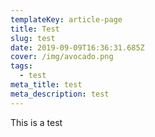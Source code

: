 ```yaml
---
templateKey: article-page
title: Test
slug: test
date: 2019-09-09T16:36:31.685Z
cover: /img/avocado.png
tags:
  - test
meta_title: test
meta_description: test
---
```

This is a test
